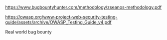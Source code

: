 https://www.bugbountyhunter.com/methodology/zseanos-methodology.pdf

https://owasp.org/www-project-web-security-testing-guide/assets/archive/OWASP_Testing_Guide_v4.pdf

Real world bug bounty